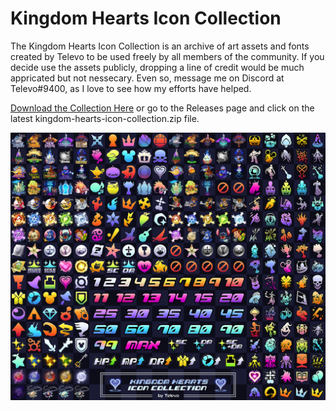 # Kingdom Hearts Icon Collection

The Kingdom Hearts Icon Collection is an archive of art assets and fonts created by Televo to be used freely by all members of the community. If you decide use the assets publicly, dropping a line of credit would be much appricated but not nessecary. Even so, message me on Discord at Televo#9400, as I love to see how my efforts have helped.

[Download the Collection Here](https://github.com/Televo/kingdom-hearts-icon-collection/releases/download/v2.0/kingdom-hearts-icon-collection.zip) or go to the Releases page and click on the latest kingdom-hearts-icon-collection.zip file.

![](preview.png)

